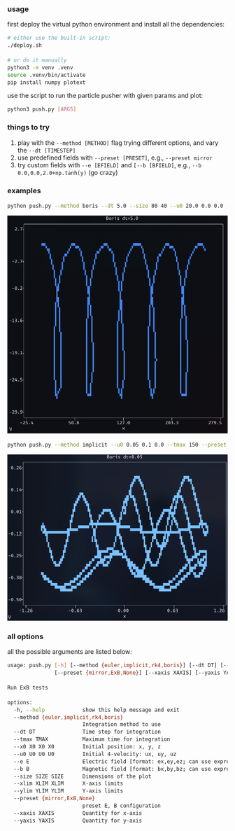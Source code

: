 ### usage

first deploy the virtual python environment and install all the dependencies:

```sh
# either use the built-in script:
./deploy.sh

# or do it manually
python3 -m venv .venv
source .venv/bin/activate
pip install numpy plotext
```

use the script to run the particle pusher with given params and plot:

```sh
python3 push.py [ARGS]
```

### things to try

1. play with the `--method [METHOD]` flag trying different options, and vary the `--dt [TIMESTEP]`
2. use predefined fields with `--preset [PRESET]`, e.g., `--preset mirror`
3. try custom fields with `--e [EFIELD]` and `[--b [BFIELD]`, e.g., `--b 0.0,0.0,2.0+np.tanh(y)` (go crazy)

### examples

```sh
python push.py --method boris --dt 5.0 --size 80 40 --u0 20.0 0.0 0.0 --tmax 500 --emag 0.5
```

![demo-1](demos/demo-1.png)

```sh
python push.py --method implicit --u0 0.05 0.1 0.0 --tmax 150 --preset mirror --dt 0.05
```

![demo-2](demos/demo-2.png)

### all options

all the possible arguments are listed below:
```sh
usage: push.py [-h] [--method {euler,implicit,rk4,boris}] [--dt DT] [--tmax TMAX] [--x0 X0 X0 X0] [--u0 U0 U0 U0] [--e E] [--b B] [--size SIZE SIZE] [--xlim XLIM XLIM] [--ylim YLIM YLIM]
               [--preset {mirror,ExB,None}] [--xaxis XAXIS] [--yaxis YAXIS]

Run ExB tests

options:
  -h, --help            show this help message and exit
  --method {euler,implicit,rk4,boris}
                        Integration method to use
  --dt DT               Time step for integration
  --tmax TMAX           Maximum time for integration
  --x0 X0 X0 X0         Initial position: x, y, z
  --u0 U0 U0 U0         Initial 4-velocity: ux, uy, uz
  --e E                 Electric field [format: ex,ey,ez; can use expressions with x, y, z, t]
  --b B                 Magnetic field [format: bx,by,bz; can use expressions with x, y, z, t]
  --size SIZE SIZE      Dimensions of the plot
  --xlim XLIM XLIM      X-axis limits
  --ylim YLIM YLIM      Y-axis limits
  --preset {mirror,ExB,None}
                        preset E, B configuration
  --xaxis XAXIS         Quantity for x-axis
  --yaxis YAXIS         Quantity for y-axis
```
